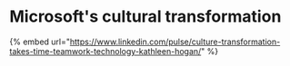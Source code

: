 # Microsoft's cultural transformation

{% embed url="https://www.linkedin.com/pulse/culture-transformation-takes-time-teamwork-technology-kathleen-hogan/" %}



